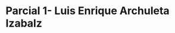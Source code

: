 <!DOCTYPE html>
<html lang="en">
<head>
    <meta charset="UTF-8">
    <meta http-equiv="X-UA-Compatible" content="IE=edge">
    <meta name="viewport" content="width=device-width, initial-scale=1.0">
</head>
<body>
    <h1>Parcial 1- Luis Enrique Archuleta Izabalz</h1>
    <a href="index.html"></a>
</body>
</html>
